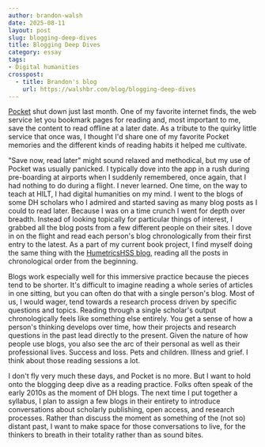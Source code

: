 ```yaml
---
author: brandon-walsh
date: 2025-08-11
layout: post
slug: blogging-deep-dives
title: Blogging Deep Dives
category: essay
tags:
- Digital humanities
crosspost:
  - title: Brandon's blog
    url: https://walshbr.com/blog/blogging-deep-dives
---
```

[Pocket](https://getpocket.com/home) shut down just last month. One of my favorite internet finds, the web service let you bookmark pages for reading and, most important to me, save the content to read offline at a later date. As a tribute to the quirky little service that once was, I thought I'd share one of my favorite Pocket memories and the different kinds of reading habits it helped me cultivate. 

"Save now, read later" might sound relaxed and methodical, but my use of Pocket was usually panicked. I typically dove into the app in a rush during pre-boarding at airports when I suddenly remembered, once again, that I had nothing to do during a flight. I never learned. One time, on the way to teach at HILT, I had digital humanities on my mind. I went to the blogs of some DH scholars who I admired and started saving as many blog posts as I could to read later. Because I was on a time crunch I went for depth over breadth. Instead of looking topically for particular things of interest, I grabbed all the blog posts from a few different people on their sites. I dove in on the flight and read each person's blog chronologically from their first entry to the latest. As a part of my current book project, I find myself doing the same thing with the [HumetricsHSS blog](https://humetricshss.org/blog/), reading all the posts in chronological order from the beginning.

Blogs work especially well for this immersive practice because the pieces tend to be shorter. It's difficult to imagine reading a whole series of articles in one sitting, but you can often do that with a single person's blog. Most of us, I would wager, tend towards a research process driven by specific questions and topics. Reading through a single scholar's output chronologically feels like something else entirely. You get a sense of how a person's thinking develops over time, how their projects and research questions in the past lead directly to the present. Given the nature of how people use blogs, you also see the arc of their personal as well as their professional lives. Success and loss. Pets and children. Illness and grief. I think about those reading sessions a lot. 

I don't fly very much these days, and Pocket is no more. But I want to hold onto the blogging deep dive as a reading practice. Folks often speak of the early 2010s as the moment of DH blogs. The next time I put together a syllabus, I plan to assign a few blogs in their entirety to introduce conversations about scholarly publishing, open access, and research processes. Rather than discuss the moment as something of the (not so) distant past, I want to make space for those conversations to live, for the thinkers to breath in their totality rather than as sound bites.

